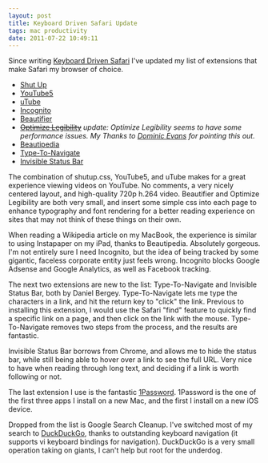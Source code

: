 ```yaml
---
layout: post
title: Keyboard Driven Safari Update
tags: mac productivity
date: 2011-07-22 10:49:11
---
```


Since writing [Keyboard Driven Safari][1] I've updated my list of extensions that make Safari my browser of choice.

*    [Shut Up][2]
*    [YouTube5][3]
*    [uTube][5]
*    [Incognito][4]
*    [Beautifier][6]
*    <strike>[Optimize Legibility][7]</strike>
*update: Optimize Legibility seems to have some performance issues. My Thanks to [Dominic Evans][13] for pointing this out.*
*    [Beautipedia][8]
*    [Type-To-Navigate][9]
*    [Invisible Status Bar][10]

The combination of shutup.css, YouTube5, and uTube makes for a great experience viewing videos on YouTube. No comments, a very nicely centered layout, and high-quality 720p h.264 video. Beautifier and Optimize Legibility are both very small, and insert some simple css into each page to enhance typography and font rendering for a better reading experience on sites that may not think of these things on their own. 

When reading a Wikipedia article on my MacBook, the experience is similar to using Instapaper  on my iPad, thanks to Beautipedia. Absolutely gorgeous. I'm not entirely sure I need Incognito, but the idea of being tracked by some gigantic, faceless corporate entity just feels wrong. Incognito blocks Google Adsense and Google Analytics, as well as Facebook tracking. 

The next two extensions are new to the list: Type-To-Navigate and Invisible Status Bar, both by Daniel Bergey. Type-To-Navigate lets me type the characters in a link, and hit the return key to "click" the link. Previous to installing this extension, I would use the Safari "find" feature to quickly find a specific link on a page, and then click on the link with the mouse. Type-To-Navigate removes two steps from the process, and the results are fantastic.

Invisible Status Bar borrows from Chrome, and allows me to hide the status bar, while still being able to hover over a link to see the full URL. Very nice to have when reading through long text, and deciding if a link is worth following or not. 

The last extension I use is the fantastic [1Password][11]. 1Password is the one of the first three apps I install on a new Mac, and the first I install on a new iOS device. 

Dropped from the list is Google Search Cleanup. I've switched most of my search to [DuckDuckGo][12], thanks to outstanding keyboard navigation (it supports vi keyboard bindings for navigation). DuckDuckGo is a very small operation taking on giants, I can't help but root for the underdog. 


[1]: http://jonathanbuys.com/01-27-2011/Keyboard_Driven_Safari.html
[2]: http://stevenf.com/pages/shutup.css.html
[3]: http://www.verticalforest.com/youtube5-extension/
[4]: http://www.orbicule.com/incognito/
[5]: http://dl.dropbox.com/u/3372062/Safari%20Extensions/mTube/Index.html
[6]: http://jgn.heroku.com/2010/06/11/beautifier-my-safari-extension/
[7]: http://langui.sh/safari-extensions/
[8]: http://davidbenjones.com/
[9]: http://dbergey.github.com/
[10]: http://dbergey.github.com/
[11]: http://agilebits.com/products/1Password
[12]: http://duckduckgo.com
[13]: https://twitter.com/#!/oldmanuk
